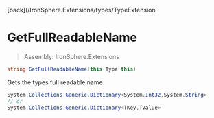 ﻿

[back](/IronSphere.Extensions/types/TypeExtension

# GetFullReadableName

> Assembly: IronSphere.Extensions

```csharp
string GetFullReadableName(this Type this)
```

Gets the types full readable name

```csharp
System.Collections.Generic.Dictionary<System.Int32,System.String>
// or
System.Collections.Generic.Dictionary<TKey,TValue>
``` 